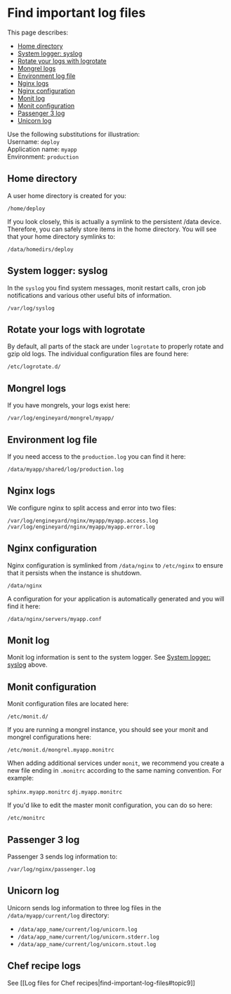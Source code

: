 # Find important log files

This page describes:  

* [Home directory][1]
* [System logger: syslog][2]
* [Rotate your logs with logrotate][3]
* [Mongrel logs][4]
* [Environment log file][5]
* [Nginx logs][6]
* [Nginx configuration][7]
* [Monit log][8] 
* [Monit configuration][9]
* [Passenger 3 log][10]
* [Unicorn log][11]

Use the following substitutions for illustration:  
Username: `deploy`  
Application name: `myapp`  
Environment: `production`  

<h2 id="topic1"> Home directory </h2>

A user home directory is created for you:

  `/home/deploy`

If you look closely, this is actually a symlink to the persistent /data device. Therefore, you can safely store items in the home directory. You will see that your home directory symlinks to:

  `/data/homedirs/deploy`

<h2 id="topic2"> System logger: syslog </h2>

In the `syslog` you find system messages, monit restart calls, cron job notifications and various other useful bits of information.

  `/var/log/syslog`

<h2 id="topic3"> Rotate your logs with logrotate </h2>

By default, all parts of the stack are under `logrotate` to properly rotate and gzip old logs. The individual configuration files are found here:

  `/etc/logrotate.d/`

<h2 id="topic4"> Mongrel logs </h2>

If you have mongrels, your logs exist here: 

  `/var/log/engineyard/mongrel/myapp/`

<h2 id="topic5"> Environment log file </h2>

If you need access to the `production.log` you can find it here:

  `/data/myapp/shared/log/production.log`

<h2 id="topic6"> Nginx logs </h2>

We configure nginx to split access and error into two files:

  `/var/log/engineyard/nginx/myapp/myapp.access.log`  
  `/var/log/engineyard/nginx/myapp/myapp.error.log`

<h2 id="topic7"> Nginx configuration </h2>

Nginx configuration is symlinked from `/data/nginx` to `/etc/nginx` to ensure that it persists when the instance is shutdown.

  `/data/nginx`

A configuration for your application is automatically generated and you will find it here:

  `/data/nginx/servers/myapp.conf`

<h2 id="topic8"> Monit log </h2>

Monit log information is sent to the system logger. See [System logger: syslog][2] above.


<h2 id="topic9"> Monit configuration </h2>

Monit configuration files are located here:

  `/etc/monit.d/`

If you are running a mongrel instance, you should see your monit and mongrel configurations here:

  `/etc/monit.d/mongrel.myapp.monitrc`

When adding additional services under `monit`, we recommend you create a new file ending in `.monitrc` according to the same naming convention.  For example:

  `sphinx.myapp.monitrc`
  `dj.myapp.monitrc`

If you'd like to edit the master monit configuration, you can do so here:

  `/etc/monitrc`

<h2 id="topic10"> Passenger 3 log </h2>

Passenger 3 sends log information to:

    /var/log/nginx/passenger.log

<h2 id="topic11"> Unicorn log </h2>

Unicorn sends log information to three log files in the `/data/myapp/current/log` directory:

* `/data/app_name/current/log/unicorn.log`  
* `/data/app_name/current/log/unicorn.stderr.log`  
* `/data/app_name/current/log/unicorn.stout.log`  

<h2 id="topic12"> Chef recipe logs</h2>

See [[Log files for Chef recipes|find-important-log-files#topic9]]
    


[1]: #topic1        "topic1"
[2]: #topic2        "topic2"
[3]: #topic3        "topic3"
[4]: #topic4        "topic4"
[5]: #topic5        "topic5"
[6]: #topic6        "topic6"
[7]: #topic7        "topic7"
[8]: #topic8        "topic8"
[9]: #topic9        "topic9"
[10]: #topic10        "topic10"
[11]: #topic11        "topic11"
[12]: #topic12        "topic12"
[13]: #topic13        "topic13"
[14]: #topic14        "topic14"
[15]: #topic15        "topic15"
[16]: #topic16        "topic16"
[17]: #topic17        "topic17"
